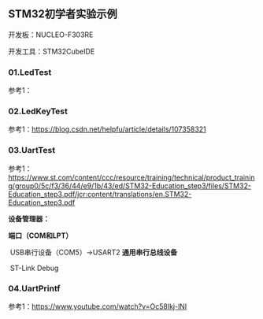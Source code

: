 ## STM32初学者实验示例

开发板：NUCLEO-F303RE

开发工具：STM32CubeIDE

### 01.LedTest

参考1：

### 02.LedKeyTest

参考1：https://blog.csdn.net/helpfu/article/details/107358321

### 03.UartTest

参考1：https://www.st.com/content/ccc/resource/training/technical/product_training/group0/5c/f3/36/44/e9/1b/43/ed/STM32-Education_step3/files/STM32-Education_step3.pdf/jcr:content/translations/en.STM32-Education_step3.pdf

**设备管理器：**   

**端口（COM和LPT）**    

​	USB串行设备（COM5）->USART2
 **通用串行总线设备**    

​	ST-Link Debug

### 04.UartPrintf

参考1：https://www.youtube.com/watch?v=Oc58Ikj-lNI

